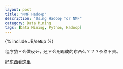 ```yaml
---
layout: post
title: "NMF Hadoop"
description: "Using Hadoop for NMF"
category: Data Mining
tags: [Data Mining, Python, Hadoop]
---
```

{% include JB/setup %}

程序猿不会做设计，还不会用现成的东西么？？？价格不贵。

[好东西看这里](https://wrapbootstrap.com/)
